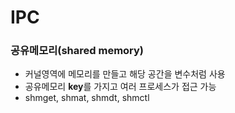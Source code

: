 # IPC
### 공유메모리(shared memory)
- 커널영역에 메모리를 만들고 해당 공간을 변수처럼 사용
- 공유메모리 **key**를 가지고 여러 프로세스가 접근 가능
- shmget, shmat, shmdt, shmctl

 